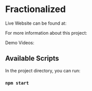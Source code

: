# Fractionalized

Live Website can be found at: 

For more information about this project:

Demo Videos: 

## Available Scripts

In the project directory, you can run:

### `npm start`
